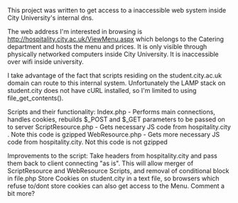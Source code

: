 This project was written to get access to a inaccessible web system inside City University's internal dns.

The web address I'm interested in browsing is http://hospitality.city.ac.uk/ViewMenu.aspx which belongs to the Catering department and hosts the menu and prices. It is only visible through physically networked computers inside City University. It is inaccessible over wifi inside university.

I take advantage of the fact that scripts residing on the student.city.ac.uk domain can route to this internal system. Unfortunately the LAMP stack on student.city does not have cURL installed, so I'm limited to using file_get_contents().

Scripts and their functionality:
Index.php - Performs main connections, handles cookies, rebuilds $_POST and $_GET parameters to be passed on to server
ScriptResource.php - Gets necessary JS code from hospitality.city . Note this code is gzipped
WebResource.php - Gets more necessary JS code from hospitality.city. Not this code is not gzipped

Improvements to the script:
Take headers from hospitality.city and pass them back to client connecting "as is". This will allow merger of ScriptResource and WebResource Scripts, and removal of conditional block in file.php
Store Cookies on student.city in a text file, so browsers which refuse to/dont store cookies can also get access to the Menu.
Comment a bit more?

